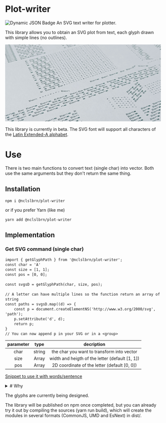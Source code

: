 # Plot-writer

![Dynamic JSON Badge](https://img.shields.io/badge/dynamic/json?url=https%3A%2F%2Fraw.githubusercontent.com%2Fnclslbrn%2Fplot-writer%2Fmain%2Fpackage.json&query=version&prefix=ver.&style=flat-square&logo=npm&logoSize=200&label=plot-writer&labelColor=red&color=slategray&link=https%3A%2F%2Fwww.npmjs.com%2Fpackage%2F%40nclslbrn%2Fplot-writer)
 An SVG text writer for plotter.
 
This library allows you to obtain an SVG plot from text, each glyph drawn with simple lines (no outlines).

![a plot made with PlotWriter](https://raw.githubusercontent.com/nclslbrn/plot-writer/main/plotwriter.jpg)

This library is currently in beta.
The SVG font will support all characters of the [Latin Extended-A alphabet](https://en.wikipedia.org/wiki/Latin_Extended-A).

# Use

There is two main functions to convert text (single char) into vector. Both use the same arguments but they don't return the same thing.

## Installation 
```
npm i @nclslbrn/plot-writer
```
or if you prefer Yarn (like me)
```
yarn add @nclslbrn/plot-writer
```

## Implementation

### Get SVG command (single char)
```
import { getGlyphPath } from '@nclslbrn/plot-writer';
const char = 'A'
const size = [1, 1];
const pos = [0, 0];

const svgsD = getGlyphPath(char, size, pos);

// A letter can have multiple lines so the function return an array of string
const paths = svgsD.map((d) => {
	const p = document.createElementNS('http://www.w3.org/2000/svg', 'path');
	p.setAttribute('d', d);
	return p;
}
// You can now append p in your SVG or in a <group>
```

| parameter | type | decription |
| :---: | :---: | :---: |
| char  | string | the char you want to transform into vector |
| size  | Array | width and heigth of the letter (default [1, 1]) |
| pos   | Array | 2D coordinate of the letter (default [0, 0]) |

[Snippet to use it with words/sentence](#Words)

<details>
<summary>
# Why 
</summary>
I wanted to incorporate text into my plotter drawings, but I couldn't find any vector typography that could be used with JavaScript, so I decided to create this tool. Without this specific need I probably wouldn't have created any typography.

Already existing tools exist but doesn't fit all my need :
- p5js has a function (textToPoints) to export vector from text you get an outline and not the inner stroke, and if the text is small, that's a lot of point.
- An extension of Inkscape, Hershey text allows you transform a text into a vector (inner stroke) but it changes the size and appearance of the text.

I wanted something that could be integrated into my code so that I could be more precise about the position and size of the text. Using vectors from JS, it's also possible to apply transformations to them.
</details>

The glyphs are currently being designed.

The library will be published on npm once completed, but you can already try it out by compiling the sources (yarn run build), which will create the modules in several formats (CommonJS, UMD and EsNext) in dist/.
